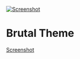 [![Screenshot](https://github.com/YertleTurtleGit/wordpress-brutal-theme/actions/workflows/screenshot.yml/badge.svg)](https://github.com/YertleTurtleGit/wordpress-brutal-theme/actions/workflows/screenshot.yml)
# Brutal Theme
[Screenshot](https://github.com/YertleTurtleGit/wordpress-brutal-theme/blob/main/screenshot.png)
